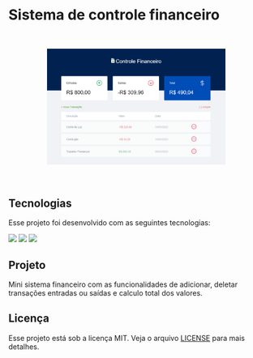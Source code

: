 # Sistema de controle financeiro
<br>

<p align="center">
  <img  width="70%" alt="imagem-sistema-financeiro" src="./assets/finances_img.png">
</p>

<br>

## Tecnologias

Esse projeto foi desenvolvido com as seguintes tecnologias:  

<p><img src="https://img.icons8.com/color/48/000000/javascript--v1.png" width="40"/>
<img src="https://img.icons8.com/color/48/000000/html-5--v1.png" width="40"/>
<img src="https://img.icons8.com/color/48/000000/css3.png"  width="40"/>

## Projeto 

Mini sistema financeiro com as funcionalidades de adicionar, deletar transações entradas ou saídas e calculo total dos valores.

## Licença

Esse projeto está sob a licença MIT. Veja o arquivo [LICENSE](https://github.com/WyllianSilveira/Sistema-de-controle-financeiro/blob/main/LICENSE) para mais detalhes.

